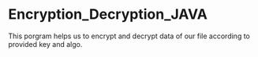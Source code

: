 # Encryption_Decryption_JAVA
This porgram helps us to encrypt and decrypt data of our file according to provided key and algo.
